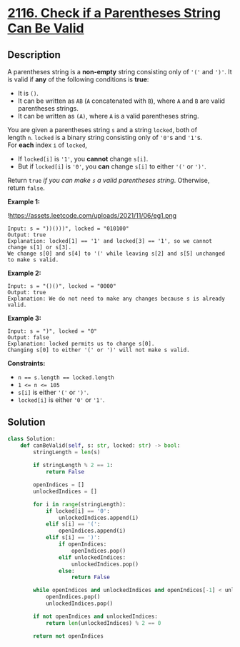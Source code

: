 # [2116. Check if a Parentheses String Can Be Valid](https://leetcode.com/problems/check-if-a-parentheses-string-can-be-valid/description/?envType=daily-question&envId=2025-01-12)

## Description


A parentheses string is a **non-empty** string consisting only of `'('` and `')'`. It is valid if **any** of the following conditions is **true**:

- It is `()`.
- It can be written as `AB` (`A` concatenated with `B`), where `A` and `B` are valid parentheses strings.
- It can be written as `(A)`, where `A` is a valid parentheses string.

You are given a parentheses string `s` and a string `locked`, both of length `n`. `locked` is a binary string consisting only of `'0'`s and `'1'`s. For **each** index `i` of `locked`,

- If `locked[i]` is `'1'`, you **cannot** change `s[i]`.
- But if `locked[i]` is `'0'`, you **can** change `s[i]` to either `'('` or `')'`.

Return `true` *if you can make `s` a valid parentheses string*. Otherwise, return `false`.

**Example 1:**

!https://assets.leetcode.com/uploads/2021/11/06/eg1.png

```
Input: s = "))()))", locked = "010100"
Output: true
Explanation: locked[1] == '1' and locked[3] == '1', so we cannot change s[1] or s[3].
We change s[0] and s[4] to '(' while leaving s[2] and s[5] unchanged to make s valid.
```

**Example 2:**

```
Input: s = "()()", locked = "0000"
Output: true
Explanation: We do not need to make any changes because s is already valid.

```

**Example 3:**

```
Input: s = ")", locked = "0"
Output: false
Explanation: locked permits us to change s[0].
Changing s[0] to either '(' or ')' will not make s valid.

```

**Constraints:**

- `n == s.length == locked.length`
- `1 <= n <= 105`
- `s[i]` is either `'('` or `')'`.
- `locked[i]` is either `'0'` or `'1'`.

## Solution

```python
class Solution:
    def canBeValid(self, s: str, locked: str) -> bool:
        stringLength = len(s)
        
        if stringLength % 2 == 1:
            return False

        openIndices = []
        unlockedIndices = []

        for i in range(stringLength):
            if locked[i] == '0':
                unlockedIndices.append(i)
            elif s[i] == '(':
                openIndices.append(i)
            elif s[i] == ')':
                if openIndices:
                    openIndices.pop()
                elif unlockedIndices:
                    unlockedIndices.pop()
                else:
                    return False

        while openIndices and unlockedIndices and openIndices[-1] < unlockedIndices[-1]:
            openIndices.pop()
            unlockedIndices.pop()

        if not openIndices and unlockedIndices:
            return len(unlockedIndices) % 2 == 0

        return not openIndices
```

